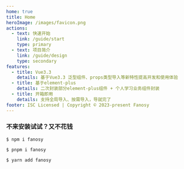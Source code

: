 ```yaml
---
home: true
title: Home
heroImage: /images/favicon.png
actions:
  - text: 快速开始
    link: /guide/start
    type: primary
  - text: 项目简介
    link: /guide/design
    type: secondary
features:
  - title: Vue3.3
    details: 基于Vue3.3 泛型组件、props类型导入等新特性提高开发和使用体验
  - title: 基于element-plus
    details: 二次封装部分element-plus组件 + 个人学习业务组件封装
  - title: 开箱即用
    details: 支持全局导入、按需导入，导就完了
footer: ISC Licensed | Copyright © 2023-present Fanosy
---
```


### 不来安装试试？又不花钱

<CodeGroup>
  <CodeGroupItem title="NPM" active>

```bash:no-line-numbers
$ npm i fanosy
```

  </CodeGroupItem>
  <CodeGroupItem title="PNPM" active>

```bash:no-line-numbers
$ pnpm i fanosy
```

  </CodeGroupItem>
  <CodeGroupItem title="YARN" active>

```bash:no-line-numbers
$ yarn add fanosy
```

  </CodeGroupItem>
</CodeGroup>

